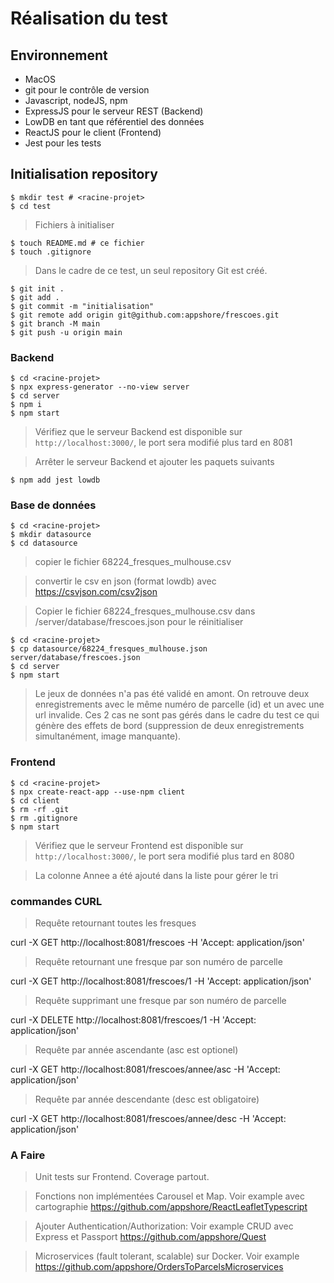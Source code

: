 # Réalisation du test

## Environnement
* MacOS
* git pour le contrôle de version
* Javascript, nodeJS, npm
* ExpressJS pour le serveur REST (Backend)
* LowDB en tant que référentiel des données
* ReactJS pour le client (Frontend)
* Jest pour les tests

## Initialisation repository
    $ mkdir test # <racine-projet>
    $ cd test
 
> Fichiers à initialiser

    $ touch README.md # ce fichier
    $ touch .gitignore

> Dans le cadre de ce test, un seul repository Git est créé. 

    $ git init .
    $ git add .
    $ git commit -m "initialisation"
    $ git remote add origin git@github.com:appshore/frescoes.git
    $ git branch -M main
    $ git push -u origin main

### Backend
    $ cd <racine-projet>
    $ npx express-generator --no-view server 
    $ cd server
    $ npm i
    $ npm start

> Vérifiez que le serveur Backend est disponible sur `http://localhost:3000/`, le port sera modifié plus tard en 8081


> Arrêter le serveur Backend et ajouter les paquets suivants

    $ npm add jest lowdb

### Base de données
    $ cd <racine-projet> 
    $ mkdir datasource
    $ cd datasource

> copier le fichier 68224_fresques_mulhouse.csv

> convertir le csv en json (format lowdb) avec https://csvjson.com/csv2json

> Copier le fichier 68224_fresques_mulhouse.csv dans <racine-projet>/server/database/frescoes.json pour le réinitialiser

    $ cd <racine-projet>
    $ cp datasource/68224_fresques_mulhouse.json server/database/frescoes.json
    $ cd server
    $ npm start

> Le jeux de données n'a pas été validé en amont. On retrouve deux enregistrements avec le même numéro de parcelle (id) et un avec une url invalide. Ces 2 cas ne sont pas gérés dans le cadre du test ce qui génère des effets de bord (suppression de deux enregistrements simultanément, image manquante).

### Frontend
    $ cd <racine-projet>
    $ npx create-react-app --use-npm client 
    $ cd client
    $ rm -rf .git
    $ rm .gitignore
    $ npm start

> Vérifiez que le serveur Frontend est disponible sur `http://localhost:3000/`, le port sera modifié plus tard en 8080

> La colonne Annee a été ajouté dans la liste pour gérer le tri 

### commandes CURL

> Requête retournant toutes les fresques

curl -X GET http://localhost:8081/frescoes -H 'Accept: application/json'

> Requête retournant une fresque par son numéro de parcelle

curl -X GET http://localhost:8081/frescoes/1 -H 'Accept: application/json'

> Requête supprimant une fresque par son numéro de parcelle

curl -X DELETE http://localhost:8081/frescoes/1 -H 'Accept: application/json'

> Requête par année ascendante (asc est optionel)

curl -X GET http://localhost:8081/frescoes/annee/asc -H 'Accept: application/json'

> Requête par année descendante (desc est obligatoire)

curl -X GET http://localhost:8081/frescoes/annee/desc -H 'Accept: application/json'

### A Faire

> Unit tests sur Frontend. Coverage partout.

> Fonctions non implémentées Carousel et Map. Voir example avec cartographie https://github.com/appshore/ReactLeafletTypescript

> Ajouter Authentication/Authorization: Voir example CRUD avec Express et Passport https://github.com/appshore/Quest

> Microservices (fault tolerant, scalable) sur Docker. Voir example https://github.com/appshore/OrdersToParcelsMicroservices
